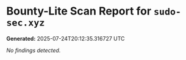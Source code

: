 # Bounty-Lite Scan Report for `sudo-sec.xyz`
**Generated:** 2025-07-24T20:12:35.316727 UTC

_No findings detected._
